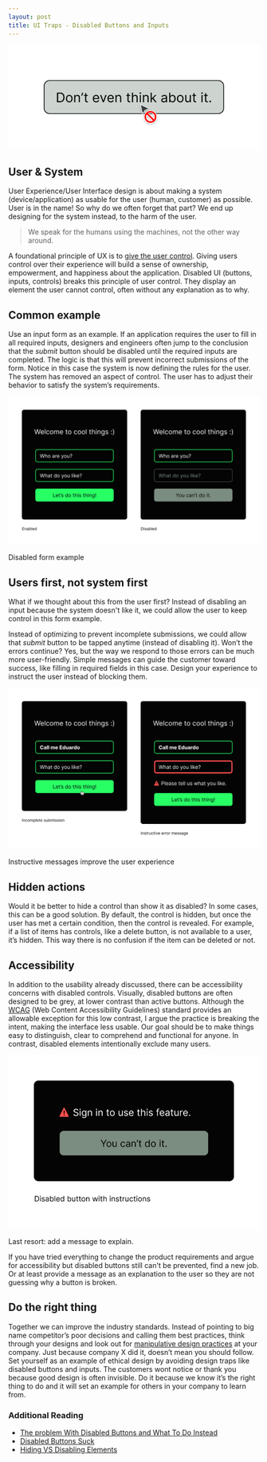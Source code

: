 ```yaml
---
layout: post
title: UI Traps - Disabled Buttons and Inputs
---
```


![Dissabled Button labeled Don't even think about it](/assets/posts/Not_a_button.png)

## User & System

User Experience/User Interface design is about making a system (device/application) as usable for the user (human, customer) as possible. User is in the name! So why do we often forget that part? We end up designing for the system instead, to the harm of the user.
<!--more-->

> We speak for the humans using the machines, not the other way around.
> 

A foundational principle of UX is to [give the user control](https://www.nngroup.com/videos/usability-heuristic-user-control-freedom/). Giving users control over their experience will build a sense of ownership, empowerment, and happiness about the application. Disabled UI (buttons, inputs, controls) breaks this principle of user control. They display an element the user cannot control, often without any explanation as to why. 

## Common example

Use an input form as an example. If an application requires the user to fill in all required inputs, designers and engineers often jump to the conclusion that the *submit* button should be disabled until the required inputs are completed. The logic is that this will prevent incorrect submissions of the form. Notice in this case the system is now defining the rules for the user. The system has removed an aspect of control. The user has to adjust their behavior to satisfy the system’s requirements.

![Disabled form example](/assets/posts/Enabled_Disabled.png)

Disabled form example

## Users first, not system first

What if we thought about this from the user first? Instead of disabling an input because the system doesn't like it, we could allow the user to keep control in this form example.

Instead of optimizing to prevent incomplete submissions, we could allow that *submit* button to be tapped anytime (instead of disabling it). Won’t the errors continue? Yes, but the way we respond to those errors can be much more user-friendly. Simple messages can guide the customer toward success, like filling in required fields in this case. Design your experience to instruct the user instead of blocking them.

![Instructive messages improve the user experience](/assets/posts/Incomplete_Error.png)

Instructive messages improve the user experience

## Hidden actions

Would it be better to hide a control than show it as disabled? In some cases, this can be a good solution. By default, the control is hidden, but once the user has met a certain condition, then the control is revealed. For example, if a list of items has controls, like a delete button, is not available to a user, it’s hidden. This way there is no confusion if the item can be deleted or not.

## Accessibility

In addition to the usability already discussed, there can be accessibility concerns with disabled controls. Visually, disabled buttons are often designed to be grey, at lower contrast than active buttons. Although the [WCAG](https://www.w3.org/WAI/standards-guidelines/wcag/) (Web Content Accessibility Guidelines) standard provides an allowable exception for this low contrast, I argue the practice is breaking the intent, making the interface less usable. Our goal should be to make things easy to distinguish, clear to comprehend and functional for anyone. In contrast, disabled elements intentionally exclude many users.

![Last resort: add a message to explain.](/assets/posts/Disabledmessage.png)

Last resort: add a message to explain.

If you have tried everything to change the product requirements and argue for accessibility but disabled buttons still can't be prevented, find a new job. Or at least provide a message as an explanation to the user so they are not guessing why a button is broken.

## Do the right thing

Together we can improve the industry standards. Instead of pointing to big name competitor’s poor decisions and calling them best practices, think through your designs and look out for [manipulative design practices](http://www.carletondesign.com/2019/10/15/design-ethics/) at your company. Just because company X did it, doesn’t mean you should follow. Set yourself as an example of ethical design by avoiding design traps like disabled buttons and inputs. The customers wont notice or thank you because good design is often invisible. Do it because we know it’s the right thing to do and it will set an example for others in your company to learn from.


### Additional Reading

- [The problem With Disabled Buttons and What To Do Instead](https://adamsilver.io/blog/the-problem-with-disabled-buttons-and-what-to-do-instead/)
- [Disabled Buttons Suck](https://axesslab.com/disabled-buttons-suck/)
- [Hiding VS Disabling Elements](https://ux.folio.org/docs/guidelines/ux-patterns/hiding-vs-disabling-elements-ux-pattern/)
